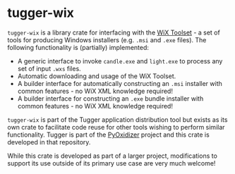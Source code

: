 # tugger-wix

`tugger-wix` is a library crate for interfacing with the
[WiX Toolset](https://wixtoolset.org/) - a set of tools for producing
Windows installers (e.g. `.msi` and `.exe` files).
The following functionality is (partially) implemented:

* A generic interface to invoke `candle.exe` and `light.exe` to process
  any set of input `.wxs` files.
* Automatic downloading and usage of the WiX Toolset.
* A builder interface for automatically constructing an `.msi` installer with
  common features - no WiX XML knowledge required!
* A builder interface for constructing an `.exe` bundle installer with
  common features - no WiX XML knowledge required!

`tugger-wix` is part of the Tugger application distribution tool
but exists as its own crate to facilitate code reuse for other tools
wishing to perform similar functionality. Tugger is part of the
[PyOxidizer](https://github.com/indygreg/PyOxidizer.git) project and
this crate is developed in that repository.

While this crate is developed as part of a larger project, modifications
to support its use outside of its primary use case are very much welcome!
